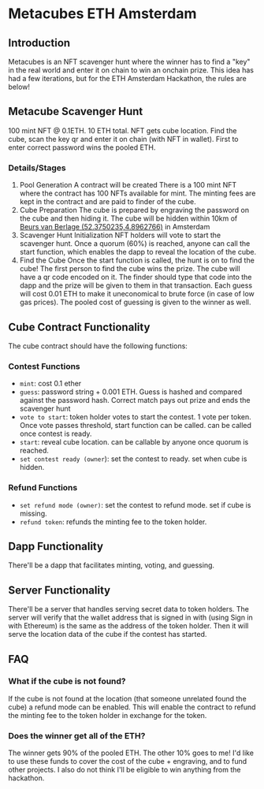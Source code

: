 # Metacubes ETH Amsterdam

## Introduction
Metacubes is an NFT scavenger hunt where the winner has to find a "key" in the real world and enter it on chain to win an onchain prize. This idea has had a few iterations, but for the ETH Amsterdam Hackathon, the rules are below! 


## Metacube Scavenger Hunt
100 mint NFT @ 0.1ETH. 10 ETH total. NFT gets cube location. Find the cube, scan the key qr and enter it on chain (with NFT in wallet). First to enter correct password wins the pooled ETH.

### Details/Stages
1. Pool Generation
A contract will be created There is a 100 mint NFT where the contract has 100 NFTs available for mint. The minting fees are kept in the contract and are paid to finder of the cube.
2. Cube Preparation
The cube is prepared by engraving the password on the cube and then hiding it. The cube will be hidden within 10km of [Beurs van Berlage (52.3750235,4.8962766)](https://goo.gl/maps/wNDQfCyM3iuzxwq67) in Amsterdam
3. Scavenger Hunt Initialization
NFT holders will vote to start the scavenger hunt. Once a quorum (60%) is reached, anyone can call the start function, which enables the dapp to reveal the location of the cube.
4. Find the Cube
Once the start function is called, the hunt is on to find the cube! The first person to find the cube wins the prize. The cube will have a qr code encoded on it. The finder should type that code into the dapp and the prize will be given to them in that transaction. Each guess will cost 0.01 ETH to make it uneconomical to brute force (in case of low gas prices). The pooled cost of guessing is given to the winner as well.

## Cube Contract Functionality
The cube contract should have the following functions:
### Contest Functions
- `mint`: cost 0.1 ether
- `guess`: password string + 0.001 ETH. Guess is hashed and compared against the password hash. Correct match pays out prize and ends the scavenger hunt
- `vote to start`: token holder votes to start the contest. 1 vote per token. Once vote passes threshold, start function can be called. can be called once contest is ready.
- `start`: reveal cube location. can be callable by anyone once quorum is reached. 
- `set contest ready (owner`): set the contest to ready. set when cube is hidden.

### Refund Functions
- `set refund mode (owner)`: set the contest to refund mode. set if cube is missing.
- `refund token`: refunds the minting fee to the token holder.



## Dapp Functionality
There'll be a dapp that facilitates minting, voting, and guessing.

## Server Functionality
There'll be a server that handles serving secret data to token holders. The server will verify that the wallet address that is signed in with (using Sign in with Ethereum) is the same as the address of the token holder. Then it will serve the location data of the cube if the contest has started.

## FAQ
### What if the cube is not found?
If the cube is not found at the location (that someone unrelated found the cube) a refund mode can be enabled. This will enable the contract to refund the minting fee to the token holder in exchange for the token.

### Does the winner get all of the ETH?
The winner gets 90% of the pooled ETH. The other 10% goes to me! I'd like to use these funds to cover the cost of the cube + engraving, and to fund other projects. I also do not think I'll be eligible to win anything from the hackathon.
